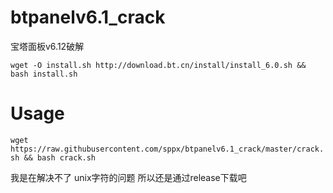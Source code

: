 # btpanelv6.1_crack
宝塔面板v6.12破解

`wget -O install.sh http://download.bt.cn/install/install_6.0.sh && bash install.sh`

# Usage

`wget https://raw.githubusercontent.com/sppx/btpanelv6.1_crack/master/crack.sh && bash crack.sh`

我是在解决不了 unix字符的问题 所以还是通过release下载吧
